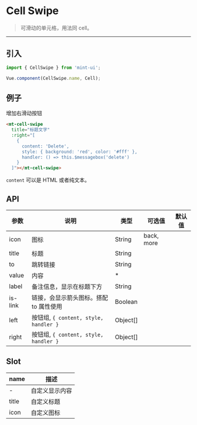 # Cell Swipe

> 可滑动的单元格，用法同 cell。

----------


## 引入

```javascript
import { CellSwipe } from 'mint-ui';

Vue.component(CellSwipe.name, Cell);
```

## 例子

增加右滑动按钮

```html
<mt-cell-swipe
  title="标题文字"
  :right="[
    {
      content: 'Delete',
      style: { background: 'red', color: '#fff' },
      handler: () => this.$messagebox('delete')
    }
  ]"></mt-cell-swipe>
```

`content` 可以是 HTML 或者纯文本。

## API
| 参数 | 说明 | 类型 | 可选值 | 默认值 |
|------|-------|---------|-------|--------|
| icon  |  图标   | String    |  back, more   |     |
| title | 标题 | String | | |
| to    | 跳转链接 | String | | |
| value | 内容 | * | | |
| label | 备注信息，显示在标题下方 | String | | |
| is-link | 链接，会显示箭头图标。搭配 to 属性使用 | Boolean | | |
| left | 按钮组, `{ content, style, handler }` | Object[] | |
| right | 按钮组, `{ content, style, handler }` | Object[] | |

## Slot
| name | 描述 |
|------|--------|
| - | 自定义显示内容 |
| title | 自定义标题 |
| icon | 自定义图标 |

